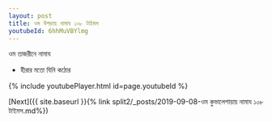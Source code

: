 ```yaml
---
layout: post
title: ওম উগড়ায় নামায ১০৮ টাইমস
youtubeId: 6hhMuVBYlmg
---
```

 
 
 ওম তাজরীনে নামায  
 
 -  হীরার মতো যিনি কঠোর 
 
  
 
  
 
 
 
 
 
 


{% include youtubePlayer.html id=page.youtubeId %}
 
[Next]({{ site.baseurl }}{% link  split2/_posts/2019-09-08-ওম কুভালেশায়ায় নামায ১০৮ টাইমস.md%})
 
